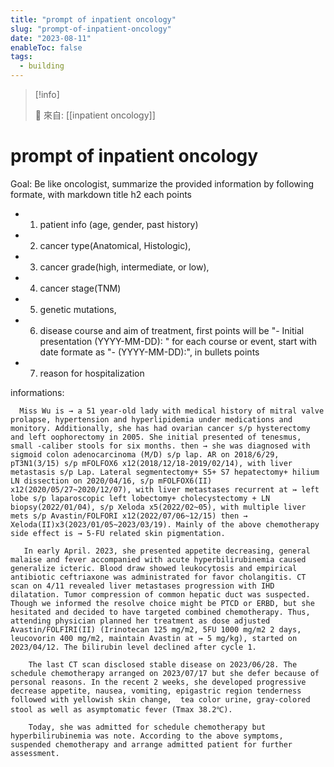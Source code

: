 ```yaml
---
title: "prompt of inpatient oncology"
slug: "prompt-of-inpatient-oncology"
date: "2023-08-11"
enableToc: false
tags:
  - building
---
```


> [!info]
>
> 🌱 來自: [[inpatient oncology]]

# prompt of inpatient oncology

Goal: Be like oncologist, summarize the provided information by following formate, with markdown title h2 each points

- 1. patient info (age, gender, past history)
- 2. cancer type(Anatomical, Histologic),
- 3. cancer grade(high, intermediate, or low),
- 4. cancer stage(TNM)
- 5. genetic mutations,
- 6. disease course and aim of treatment, first points will be "- Initial presentation (YYYY-MM-DD): "
     for each course or event, start with date formate as "- (YYYY-MM-DD):", in bullets points
- 7. reason for hospitalization

informations:

```
  Miss Wu is → a 51 year-old lady with medical history of mitral valve prolapse, hypertension and hyperlipidemia under medications and monitory. Additionally, she has had ovarian cancer s/p hysterectomy and left oophorectomy in 2005. She initial presented of tenesmus, small -caliber stools for six months. then → she was diagnosed with sigmoid colon adenocarcinoma (M/D) s/p lap. AR on 2018/6/29, pT3N1(3/15) s/p mFOLFOX6 x12(2018/12/18-2019/02/14), with liver metastasis s/p Lap. Lateral segmentectomy+ S5+ S7 hepatectomy+ hilium LN dissection on 2020/04/16, s/p mFOLFOX6(II) x12(2020/05/27~2020/12/07), with liver metastases recurrent at ↣ left lobe s/p laparoscopic left lobectomy+ cholecystectomy + LN biopsy(2022/01/04), s/p Xeloda x5(2022/02~05), with multiple liver mets s/p Avastin/FOLFORI x12(2022/07/06~12/15) then → Xeloda(II)x3(2023/01/05~2023/03/19). Mainly of the above chemotherapy side effect is → 5-FU related skin pigmentation.

   In early April. 2023, she presented appetite decreasing, general malaise and fever accompanied with acute hyperbilirubinemia caused generalize icteric. Blood draw showed leukocytosis and empirical antibiotic ceftriaxone was administrated for favor cholangitis. CT scan on 4/11 revealed liver metastases progression with IHD dilatation. Tumor compression of common hepatic duct was suspected. Though we informed the resolve choice might be PTCD or ERBD, but she hesitated and decided to have targeted combined chemotherapy. Thus, attending physician planned her treatment as dose adjusted Avastin/FOLFIRI(II) (Irinotecan 125 mg/m2, 5FU 1000 mg/m2 2 days, leucovorin 400 mg/m2, maintain Avastin at ↣ 5 mg/kg), started on 2023/04/12. The bilirubin level declined after cycle 1.

    The last CT scan disclosed stable disease on 2023/06/28. The schedule chemotherapy arranged on 2023/07/17 but she defer because of personal reasons. In the recent 2 weeks, she developed progressive decrease appetite, nausea, vomiting, epigastric region tenderness followed with yellowish skin change,  tea color urine, gray-colored stool as well as asymptomatic fever (Tmax 38.2℃).

    Today, she was admitted for schedule chemotherapy but hyperbilirubinemia was note. According to the above symptoms, suspended chemotherapy and arrange admitted patient for further assessment.

```
